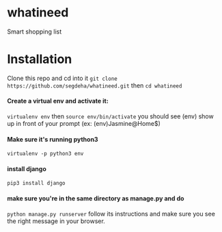 # whatineed
Smart shopping list

# Installation
Clone this repo and cd into it
``git clone https://github.com/segdeha/whatineed.git`` then 
```cd whatineed```
#### Create a virtual env and activate it:
```virtualenv env``` then ```source env/bin/activate``` you should see (env) show up in front of your prompt (ex: (env)Jasmine@Home$)
#### Make sure it's running python3
```virtualenv -p python3 env```
#### install django
```pip3 install django```
#### make sure you're in the same directory as manage.py and do
```python manage.py runserver```
follow its instructions and make sure you see the right message in your browser.

